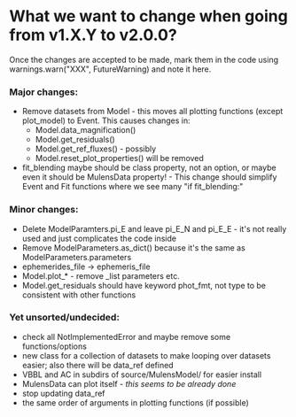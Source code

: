 # What we want to change when going from v1.X.Y to v2.0.0?

Once the changes are accepted to be made, mark them in the code using warnings.warn("XXX", FutureWarning) and note it here.

### Major changes:

 * Remove datasets from Model - this moves all plotting functions (except plot\_model) to Event. This causes changes in:
   * Model.data\_magnification()
   * Model.get\_residuals()
   * Model.get\_ref\_fluxes() - possibly
   * Model.reset\_plot\_properties() will be removed
 * fit\_blending maybe should be class property, not an option, or maybe even it should be MulensData property! - This change should simplify Event and Fit functions where we see many "if fit\_blending:"

### Minor changes:
 * Delete ModelParamters.pi\_E and leave pi\_E\_N and pi\_E\_E - it's not really used and just complicates the code inside
 * Remove ModelParameters.as\_dict() because it's the same as ModelParameters.parameters
 * ephemerides\_file -> ephemeris\_file
 * Model.plot\_\* - remove \_list parameters etc.
 * Model.get\_residuals should have keyword phot\_fmt, not type to be consistent with other functions

### Yet unsorted/undecided:
 * check all NotImplementedError and maybe remove some functions/options
 * new class for a collection of datasets to make looping over datasets easier; also there will be data\_ref defined
 * VBBL and AC in subdirs of source/MulensModel/ for easier install
 * MulensData can plot itself - _this seems to be already done_
 * stop updating data\_ref
 * the same order of arguments in plotting functions (if possible)


